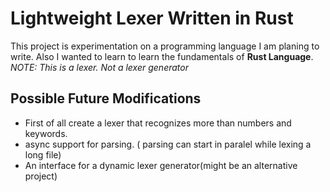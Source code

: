 # Lightweight Lexer Written in Rust 

This project is experimentation on a programming language I am planing to write. Also I wanted to learn to learn the fundamentals of **Rust Language**. 
*NOTE: This is a lexer. Not a lexer generator*    

## Possible Future Modifications 

 - First of all create a lexer that recognizes more than numbers and keywords.
 - async support for parsing. ( parsing can start in paralel while lexing a long file)
 - An interface for a dynamic lexer generator(might be an alternative project)


